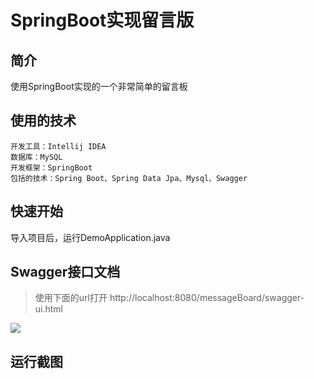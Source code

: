 # SpringBoot实现留言版
## 简介

使用SpringBoot实现的一个非常简单的留言板

## 使用的技术

    开发工具：Intellij IDEA
    数据库：MySQL
    开发框架：SpringBoot
    包括的技术：Spring Boot、Spring Data Jpa、Mysql、Swagger
    
## 快速开始

导入项目后，运行DemoApplication.java

## Swagger接口文档

> 使用下面的url打开
> http://localhost:8080/messageBoard/swagger-ui.html

![](https://ws4.sinaimg.cn/large/006tNc79ly1fziqjetudfj30nh0gqjsq.jpg) 

## 运行截图

